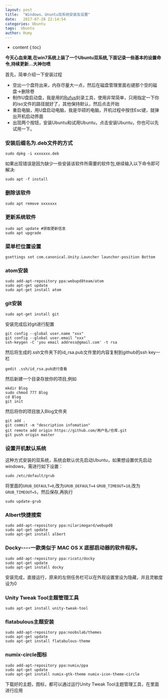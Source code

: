 ```yaml
---
layout: post
title:  "Windows、Ununtu双系统安装及设置"
date:   2017-07-28 22:14:54
categories: Ubuntu
tags:  Ubuntu
author: Humy
---
```

* content
{:toc}

**今天心血来潮,在win7系统上装了一个Ubuntu双系统,下面记录一些基本的设置命令,持续更新...大神勿喷**

首先，简单介绍一下安装过程
* 空出一个盘符出来，内存尽量大一点，然后在磁盘管理里面右键那个空的磁盘->删除卷
* 制作U盘启动盘，我是用的[Rufus](https://rufus.akeo.ie/?locale=zh_CN)刻录工具，使用非常简单，只用指定一下你的iso文件的路径就好了，其他保持默认，然后点击开始
* 重启电脑，用U盘启动电脑，我是华硕的电脑，开机过程中按住Esc键，就弹出开机启动界面
* 出现两个按钮，安装Ubuntu和试用Ubuntu，点击安装Ubuntu，你也可以先试用一下。

### 安装后缀名为.deb文件的方式

```
sudo dpkg -i xxxxxxx.deb
```
如果出现错误是因为缺少一些安装该软件所需要的软件包,继续输入以下命令即可解决:

```
sudo apt -f install
```
### 删除该软件

```
sudo apt remove xxxxxxx
```

### 更新系统软件

```
sudo apt update #获取更新信息
sudo apt upgrade
```

### 菜单栏位置设置

```
gsettings set com.canonical.Unity.Launcher launcher-position Bottom
```
### atom安装

```
sudo add-apt-repository ppa:webupd8team/atom  
sudo apt-get update  
sudo apt-get install atom  
```

### git安装

```
sudo apt-get install git
```

安装完成后对git进行配置

```
git config --global user.name "xxx"
git config --global user.email "xxx"
ssh-keygen -C 'you email address@gmail.com' -t rsa
```

然后将生成的.ssh文件夹下的id_rsa.pub文件里的内容复制到github的ssh key一栏

```
gedit .ssh/id_rsa.pub进行查看
```

然后新建一个目录存放你的项目,例如

```
mkdir Blog
sudo chmod 777 Blog
cd Blog
git init
```
然后将你的项目放入Blog文件夹

```
git add .
git commit -m "description infomation"
git remote add origin https://github.com/用户名/仓库.git
git push origin master
```
### 设置开机默认系统

这种方式安装的双系统，系统会默认优先启动Ubuntu，如果想设置优先启动windows，需进行如下设置：

```
sudo /etc/default/grub
```
将里面的`GRUB_DEFAULT=0`,改为`GRUB_DEFAULT=4`
`GRUB_TIMEOUT=10`,改为`GRUB_TIMEOUT=5`，然后保存,再执行

```
sudo update-grub
```

### Albert快捷搜索

```
sudo add-apt-repository ppa:nilarimogard/webupd8
sudo apt-get update
sudo apt-get install albert
```
### Docky----一款类似于 MAC OS X 底部启动器的软件程序。

```
sudo add-apt-repository ppa:ricotz/docky
sudo apt-get update
sudo apt-get install docky
```
安装完成，直接运行，原来的左侧任务栏可以在外观设置里设为隐藏，并且灵敏度设为0

### Unity Tweak Tool主题管理工具

```
sudo apt-get install unity-tweak-tool
```
### flatabulous主题安装

```
sudo add-apt-repository ppa:noobslab/themes
sudo apt-get update
sudo apt-get install flatabulous-theme
```

### numix-circle图标

```
sudo add-apt-repository ppa:numix/ppa
sudo apt-get update
sudo apt-get install numix-gtk-theme numix-icon-theme-circle
```
下载好的主题，图标，都可以通过运行Unity Tweak Tool主题管理工具，在里面进行应用